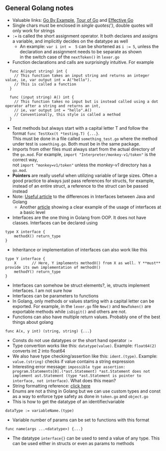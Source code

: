 ## General Golang notes
- Valuable links: [Go By Example](https://gobyexample.com/), [Tour of Go](https://go.dev/tour/list) and [Effective Go](https://go.dev/doc/effective_go)
- Single chars must be enclosed in *single quotes(')*, double quotes will only work for strings
- `:=` is called the short assignment operator. It both declares and assigns a variable, and implicitly decides on the datatype as well
  - An example: `var i int =  5` can be shortened as `i := 5`, unless the declaration and assignment needs to be separate as shown  
  in the switch case of the `nextToken()` in `lexer.go`
- Function declarations and calls are surprisingly intuitive. For example
```
  func A(input string) int {
    // This function takes an input string and returns an integer value, ie, var output int = A("hello"). 
    // This is called a function
  } 

  func (input string) A() int {
    // This function takes no input but is instead called using a dot operator after a string and returns an int,  
    // ie, var output int = "hello".A()
    // Conventionally, this style is called a method
  }
```
- Test methods but always start with a capital letter T and follow the format `func TestXxx(t *testing.T) {...}`.  
This must be done in a file called `something_test.go` where the method under test is `something.go`. Both must be in the same package.
- Imports from other files must always start from the actual directory of the `go.mod`. For example, `import "Interpreter/monkey-v1/token"` is the correct way,  
not `import "monkey=v1/token"` unless the *monkey-v1* directory has a `go.mod`. 
- **Pointers** are really useful when utilizing variable of large sizes. Often a good practice to always just pass references for structs,  for example, instead of an entire struct, a reference to the struct can be passed instead
- Note: [Useful article](https://medium.com/@mathieu.durand/how-to-use-golang-interface-vs-java-1fc8b281c101) to the differences in Interfaces between Java and Golang
    - Another [article](https://gobyexample.com/interfaces) showing a clear example of the usage of interfaces at a basic level
- Interfaces are the one thing in Golang from OOP. It does not have classes. Interfaces can be declared using 
```
type X interface {
    methodX() return_type
}
```
- Inheritance or implementation of interfaces can also work like this 
```
type Y interface {
    X       // Here, Y implements methodX() from X as well. Y **must** provide its own implementation of methodX()
    methodY() return_type
}
```
- Interfaces can somehow be struct elements?, ie, structs implement interfaces. I am not sure how
- Interfaces can be parameters to functions
- In Golang, only methods or values starting with a capital letter can be exported. For example, in the `lexer.go` file
`New()` and `NewToken()` are exportable methods while `isDigit()` and others are not.
- Functions can also have multiple return values. Probably one of the best things about golang
```
func A(x, y int) (string, string) {...}
```
- Consts do not use datatypes or the short hand operator `:=`
- Type convertion works like this: `datatype(value)`. Example: `float64(2)` converts int 2 into float64
- We also have type checking/assertion like this: `ident.(type)`. Example: `value.(string)` checks if value contains a string expression
- Interesting error message: `impossible type assertion: program.Statements[0].(*ast.Statement)
	*ast.Statement does not implement ast.Statement (type *ast.Statement is pointer to interface, not interface)`. What does this mean?
- String formatting reference: [click here](https://gobyexample.com/string-formatting)
- Enums are not a thing in Golang but we can use custom types and const as a way to enforce type safety as done in `token.go` and `object.go`
- This is how to get the datatype of an identifier/variable
```
dataType := variableName.(type)
```
- Variable number of params can be set to functions with this format 
```
func name(args ...<datatype>) {...}
```
- The datatype `interface{}` can be used to send a value of any type. This can be used either in structs or even as params to methods
